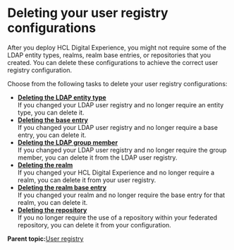 # Deleting your user registry configurations

After you deploy HCL Digital Experience, you might not require some of the LDAP entity types, realms, realm base entries, or repositories that you created. You can delete these configurations to achieve the correct user registry configuration.

Choose from the following tasks to delete your user registry configurations:

-   **[Deleting the LDAP entity type](../security/del_ldap_entitytype.md)**  
If you changed your LDAP user registry and no longer require an entity type, you can delete it.
-   **[Deleting the base entry](../security/delete_be.md)**  
If you changed your LDAP user registry and no longer require a base entry, you can delete it.
-   **[Deleting the LDAP group member](../security/delete_ldap_gm.md)**  
If you changed your LDAP user registry and no longer require the group member, you can delete it from the LDAP user registry.
-   **[Deleting the realm](../security/delete_realm.md)**  
If you changed your HCL Digital Experience and no longer require a realm, you can delete it from your user registry.
-   **[Deleting the realm base entry](../security/delete_realm_be.md)**  
If you changed your realm and no longer require the base entry for that realm, you can delete it.
-   **[Deleting the repository](../security/delete_repository.md)**  
If you no longer require the use of a repository within your federated repository, you can delete it from your configuration.

**Parent topic:**[User registry](../config/config_user_registry.md)

